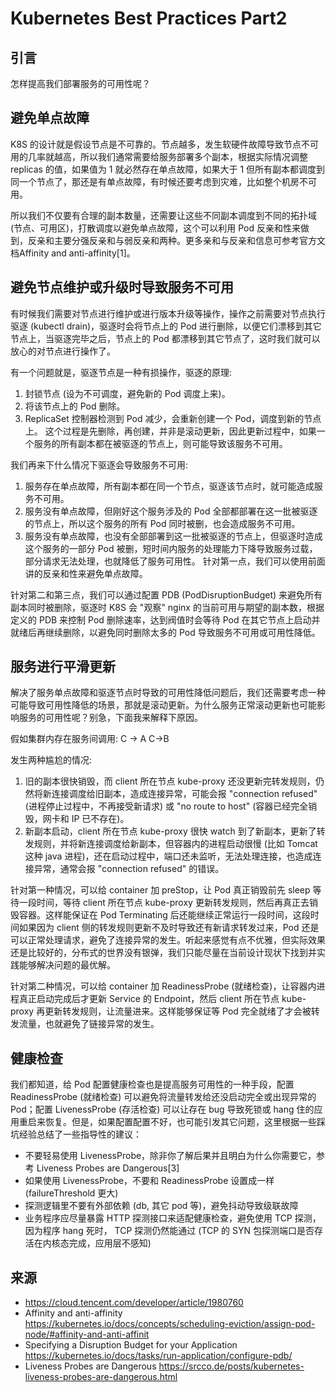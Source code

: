 Kubernetes Best Practices Part2
===

## 引言

怎样提高我们部署服务的可用性呢？


## 避免单点故障

K8S 的设计就是假设节点是不可靠的。节点越多，发生软硬件故障导致节点不可用的几率就越高，所以我们通常需要给服务部署多个副本，根据实际情况调整 replicas 的值，如果值为 1 就必然存在单点故障，如果大于 1 但所有副本都调度到同一个节点了，那还是有单点故障，有时候还要考虑到灾难，比如整个机房不可用。

所以我们不仅要有合理的副本数量，还需要让这些不同副本调度到不同的拓扑域(节点、可用区)，打散调度以避免单点故障，这个可以利用 Pod 反亲和性来做到，反亲和主要分强反亲和与弱反亲和两种。更多亲和与反亲和信息可参考官方文档Affinity and anti-affinity[1]。

## 避免节点维护或升级时导致服务不可用

有时候我们需要对节点进行维护或进行版本升级等操作，操作之前需要对节点执行驱逐 (kubectl drain)，驱逐时会将节点上的 Pod 进行删除，以便它们漂移到其它节点上，当驱逐完毕之后，节点上的 Pod 都漂移到其它节点了，这时我们就可以放心的对节点进行操作了。

有一个问题就是，驱逐节点是一种有损操作，驱逐的原理:

1. 封锁节点 (设为不可调度，避免新的 Pod 调度上来)。
2. 将该节点上的 Pod 删除。
3. ReplicaSet 控制器检测到 Pod 减少，会重新创建一个 Pod，调度到新的节点上。
这个过程是先删除，再创建，并非是滚动更新，因此更新过程中，如果一个服务的所有副本都在被驱逐的节点上，则可能导致该服务不可用。

我们再来下什么情况下驱逐会导致服务不可用:

1. 服务存在单点故障，所有副本都在同一个节点，驱逐该节点时，就可能造成服务不可用。
2. 服务没有单点故障，但刚好这个服务涉及的 Pod 全部都部署在这一批被驱逐的节点上，所以这个服务的所有 Pod 同时被删，也会造成服务不可用。
3. 服务没有单点故障，也没有全部部署到这一批被驱逐的节点上，但驱逐时造成这个服务的一部分 Pod 被删，短时间内服务的处理能力下降导致服务过载，部分请求无法处理，也就降低了服务可用性。
针对第一点，我们可以使用前面讲的反亲和性来避免单点故障。

针对第二和第三点，我们可以通过配置 PDB (PodDisruptionBudget) 来避免所有副本同时被删除，驱逐时 K8S 会 "观察" nginx 的当前可用与期望的副本数，根据定义的 PDB 来控制 Pod 删除速率，达到阀值时会等待 Pod 在其它节点上启动并就绪后再继续删除，以避免同时删除太多的 Pod 导致服务不可用或可用性降低。

## 服务进行平滑更新

解决了服务单点故障和驱逐节点时导致的可用性降低问题后，我们还需要考虑一种可能导致可用性降低的场景，那就是滚动更新。为什么服务正常滚动更新也可能影响服务的可用性呢？别急，下面我来解释下原因。

假如集群内存在服务间调用: C -> A  C->B

发生两种尴尬的情况:

1. 旧的副本很快销毁，而 client 所在节点 kube-proxy 还没更新完转发规则，仍然将新连接调度给旧副本，造成连接异常，可能会报 "connection refused" (进程停止过程中，不再接受新请求) 或 "no route to host" (容器已经完全销毁，网卡和 IP 已不存在)。
2. 新副本启动，client 所在节点 kube-proxy 很快 watch 到了新副本，更新了转发规则，并将新连接调度给新副本，但容器内的进程启动很慢 (比如 Tomcat 这种 java 进程)，还在启动过程中，端口还未监听，无法处理连接，也造成连接异常，通常会报 "connection refused" 的错误。

针对第一种情况，可以给 container 加 preStop，让 Pod 真正销毁前先 sleep 等待一段时间，等待 client 所在节点 kube-proxy 更新转发规则，然后再真正去销毁容器。这样能保证在 Pod Terminating 后还能继续正常运行一段时间，这段时间如果因为 client 侧的转发规则更新不及时导致还有新请求转发过来，Pod 还是可以正常处理请求，避免了连接异常的发生。听起来感觉有点不优雅，但实际效果还是比较好的，分布式的世界没有银弹，我们只能尽量在当前设计现状下找到并实践能够解决问题的最优解。

针对第二种情况，可以给 container 加 ReadinessProbe (就绪检查)，让容器内进程真正启动完成后才更新 Service 的 Endpoint，然后 client 所在节点 kube-proxy 再更新转发规则，让流量进来。这样能够保证等 Pod 完全就绪了才会被转发流量，也就避免了链接异常的发生。

## 健康检查

我们都知道，给 Pod 配置健康检查也是提高服务可用性的一种手段，配置 ReadinessProbe (就绪检查) 可以避免将流量转发给还没启动完全或出现异常的 Pod；配置 LivenessProbe (存活检查) 可以让存在 bug 导致死锁或 hang 住的应用重启来恢复。但是，如果配置配置不好，也可能引发其它问题，这里根据一些踩坑经验总结了一些指导性的建议：

- 不要轻易使用 LivenessProbe，除非你了解后果并且明白为什么你需要它，参考 Liveness Probes are Dangerous[3]
- 如果使用 LivenessProbe，不要和 ReadinessProbe 设置成一样 (failureThreshold 更大)
- 探测逻辑里不要有外部依赖 (db, 其它 pod 等)，避免抖动导致级联故障
- 业务程序应尽量暴露 HTTP 探测接口来适配健康检查，避免使用 TCP 探测，因为程序 hang 死时， TCP 探测仍然能通过 (TCP 的 SYN 包探测端口是否存活在内核态完成，应用层不感知)

## 来源

- https://cloud.tencent.com/developer/article/1980760
- Affinity and anti-affinity https://kubernetes.io/docs/concepts/scheduling-eviction/assign-pod-node/#affinity-and-anti-affinit
- Specifying a Disruption Budget for your Application https://kubernetes.io/docs/tasks/run-application/configure-pdb/
- Liveness Probes are Dangerous https://srcco.de/posts/kubernetes-liveness-probes-are-dangerous.html